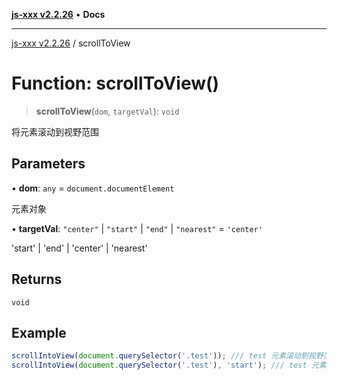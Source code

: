 [**js-xxx v2.2.26**](../README.md) • **Docs**

***

[js-xxx v2.2.26](../README.md) / scrollToView

# Function: scrollToView()

> **scrollToView**(`dom`, `targetVal`): `void`

将元素滚动到视野范围

## Parameters

• **dom**: `any` = `document.documentElement`

元素对象

• **targetVal**: `"center"` \| `"start"` \| `"end"` \| `"nearest"` = `'center'`

'start' | 'end' | 'center' | 'nearest'

## Returns

`void`

## Example

```ts
scrollIntoView(document.querySelector('.test')); /// test 元素滚动到视野范围
scrollIntoView(document.querySelector('.test'), 'start'); /// test 元素滚动到视野范围顶部
```
